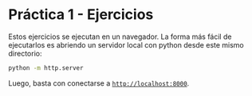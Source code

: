 # Práctica 1 - Ejercicios

Estos ejercicios se ejecutan en un navegador.
La forma más fácil de ejecutarlos es abriendo un servidor local con python desde este mismo directorio:

```sh
python -m http.server
```

Luego, basta con conectarse a [`http://localhost:8000`](http://localhost:8000/).
